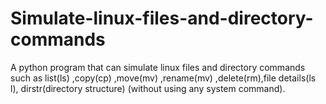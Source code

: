 # Simulate-linux-files-and-directory-commands
A python program that can simulate linux files and directory commands such as list(ls) ,copy(cp) ,move(mv) ,rename(mv) ,delete(rm),file details(ls l), dirstr(directory structure) (without using any system command).
